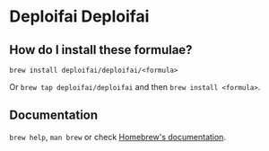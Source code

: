 # Deploifai Deploifai

## How do I install these formulae?

`brew install deploifai/deploifai/<formula>`

Or `brew tap deploifai/deploifai` and then `brew install <formula>`.

## Documentation

`brew help`, `man brew` or check [Homebrew's documentation](https://docs.brew.sh).
